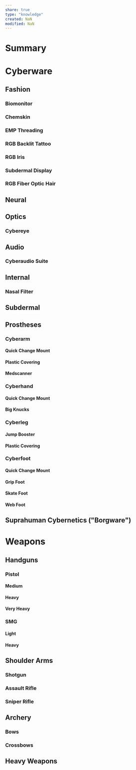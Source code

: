 ```yaml
---
share: true
type: "knowledge"
created: NaN 
modified: NaN
---
```

# Summary

# Cyberware
## Fashion
### Biomonitor
### Chemskin
### EMP Threading
### RGB Backlit Tattoo
### RGB Iris
### Subdermal Display
### RGB Fiber Optic Hair
## Neural
## Optics
### Cybereye
## Audio
### Cyberaudio Suite
## Internal
### Nasal Filter
## Subdermal
## Prostheses
### Cyberarm
#### Quick Change Mount
#### Plastic Covering
#### Medscanner
### Cyberhand
#### Quick Change Mount
#### Big Knucks
### Cyberleg
#### Jump Booster
#### Plastic Covering
### Cyberfoot
#### Quick Change Mount
#### Grip Foot
#### Skate Foot
#### Web Foot
## Suprahuman Cybernetics ("Borgware")

# Weapons

## Handguns
### Pistol
#### Medium
#### Heavy
#### Very Heavy

### SMG
#### Light
#### Heavy

## Shoulder Arms
### Shotgun
### Assault Rifle
### Sniper Rifle

## Archery
### Bows
### Crossbows

## Heavy Weapons



